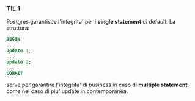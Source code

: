 
### TIL 1

Postgres garantisce l'integrita' per i __single statement__ di default. La struttura:

```sql 
BEGIN
...
update 1;
...
update 2;
...
COMMIT
```

serve per garantire l'integrita' di business in caso di __multiple statement__, come nel caso di piu' update in contemporanea. 
